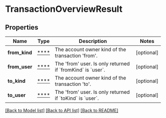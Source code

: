 # TransactionOverviewResult

## Properties
Name | Type | Description | Notes
------------ | ------------- | ------------- | -------------
**from_kind** | [****](.md) | The account owner kind of the transaction &#x27;from&#x27;. | [optional] 
**from_user** | [****](.md) | The &#x27;from&#x27; user. Is only returned if &#x60;fromKind&#x60; is &#x60;user&#x60;. | [optional] 
**to_kind** | [****](.md) | The account owner kind of the transaction &#x27;to&#x27;. | [optional] 
**to_user** | [****](.md) | The &#x27;from&#x27; user. Is only returned if &#x60;toKind&#x60; is &#x60;user&#x60;. | [optional] 

[[Back to Model list]](../../README.md#documentation-for-models) [[Back to API list]](../../README.md#documentation-for-api-endpoints) [[Back to README]](../../README.md)

